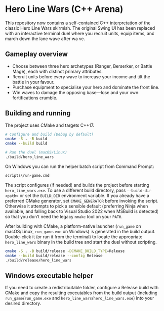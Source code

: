 # Hero Line Wars (C++ Arena)

This repository now contains a self-contained C++ interpretation of the classic Hero Line Wars skirmish. The original Swing UI
has been replaced with an interactive terminal duel where you recruit units, equip items, and march down the lane wave after wa
ve.

## Gameplay overview

- Choose between three hero archetypes (Ranger, Berserker, or Battle Mage), each with distinct primary attributes.
- Recruit units before every wave to increase your income and tilt the battle in your favour.
- Purchase equipment to specialise your hero and dominate the front line.
- Win waves to damage the opposing base—lose and your own fortifications crumble.

## Building and running

The project uses CMake and targets C++17.

```bash
# Configure and build (Debug by default)
cmake -S . -B build
cmake --build build

# Run the duel (macOS/Linux)
./build/hero_line_wars
```

On Windows you can run the helper batch script from Command Prompt:

```cmd
scripts\run-game.cmd
```

The script configures (if needed) and builds the project before starting `hero_line_wars.exe`. To use a different build directory, pass `--build-dir <path>` or set the `BUILD_DIR` environment variable. If you already have a preferred CMake generator, set `CMAKE_GENERATOR` before invoking the script. Otherwise it attempts to pick a sensible default (preferring Ninja when available, and falling back to Visual Studio 2022 when MSBuild is detected) so that you don't need the legacy `nmake` tool on your `PATH`.

After building with CMake, a platform-native launcher (`run_game` on macOS/Linux, `run_game.exe` on Windows) is generated in the build output. Double-click it (or run it from the terminal) to locate the appropriate `hero_line_wars` binary in the build tree and start the duel without scripting.

```bash
cmake -S . -B build/release -DCMAKE_BUILD_TYPE=Release
cmake --build build/release --config Release
./build/release/hero_line_wars
```

## Windows executable helper

If you need to create a redistributable folder, configure a Release build with CMake and copy the resulting executables from the build output (including `run_game`/`run_game.exe` and `hero_line_wars`/`hero_line_wars.exe`) into your desired directory.
